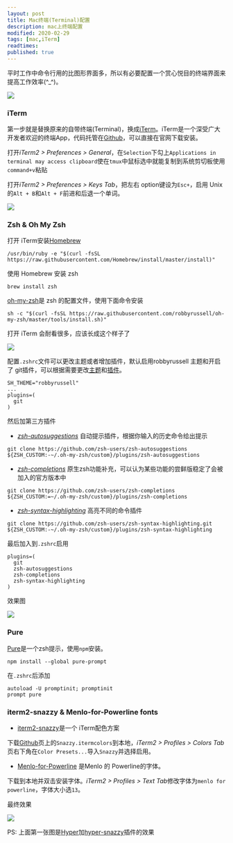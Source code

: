 ```yaml
---
layout: post
title: Mac终端(Terminal)配置
description: mac上终端配置
modified: 2020-02-29
tags: [mac,iTerm]
readtimes: 
published: true
---
```



平时工作中命令行用的比图形界面多，所以有必要配置一个赏心悦目的终端界面来提高工作效率(^_^)。

![](https://img.fythonfang.com/MacScreenShot%202018-07-20-5-35-35.png)

### iTerm
第一步就是替换原来的自带终端(Terminal)，换成[iTerm](https://www.iterm2.com/)。iTerm是一个深受广大开发者欢迎的终端App，代码托管在[Github](https://github.com/gnachman/iTerm2)，可以直接在官网下载安装。

打开*iTerm2 > Preferences > General*，在`Selection`下勾上`Applications in terminal may access clipboard`使在`tmux`中鼠标选中就能复制到系统剪切板使用`command+v`粘贴

打开*iTerm2 > Preferences > Keys Tab*，把左右 option键设为`Esc+`，启用 Unix 的`Alt + B`和`Alt + F`前进和后退一个单词。

![](https://img.fythonfang.com/ScreenShot-2018-07-20-%209-34-18.png)

### Zsh & Oh My Zsh

打开 iTerm安装[Homebrew](https://brew.sh/)

```shell
/usr/bin/ruby -e "$(curl -fsSL https://raw.githubusercontent.com/Homebrew/install/master/install)"
```

使用 Homebrew 安装 zsh

```shell
brew install zsh
```

[oh-my-zsh](https://github.com/robbyrussell/oh-my-zsh)是 zsh 的配置文件，使用下面命令安装

```shell
sh -c "$(curl -fsSL https://raw.githubusercontent.com/robbyrussell/oh-my-zsh/master/tools/install.sh)"
```

打开 iTerm 会耐看很多，应该长成这个样子了

![](https://img.fythonfang.com/MacScreenShot-2018-07-20-8-13.png)

配置`.zshrc`文件可以更改主题或者增加插件，默认启用robbyrussell 主题和开启了 git插件，可以根据需要更改[主题](https://github.com/robbyrussell/oh-my-zsh/wiki/Themes)和[插件](https://github.com/robbyrussell/oh-my-zsh/wiki/Plugins)。

```shell
SH_THEME="robbyrussell"
...
plugins=(
  git
)
```

然后加第三方插件

- [*zsh-autosuggestions*](https://github.com/zsh-users/zsh-autosuggestions) 自动提示插件，根据你输入的历史命令给出提示

```shell
git clone https://github.com/zsh-users/zsh-autosuggestions ${ZSH_CUSTOM:-~/.oh-my-zsh/custom}/plugins/zsh-autosuggestions
```

- [*zsh-completions*](https://github.com/zsh-users/zsh-completions) 原生zsh功能补充，可以认为某些功能的尝鲜版稳定了会被加入的官方版本中

```shell
git clone https://github.com/zsh-users/zsh-completions ${ZSH_CUSTOM:=~/.oh-my-zsh/custom}/plugins/zsh-completions
```

- [*zsh-syntax-highlighting*](https://github.com/zsh-users/zsh-syntax-highlighting) 高亮不同的命令插件

```shell
git clone https://github.com/zsh-users/zsh-syntax-highlighting.git ${ZSH_CUSTOM:-~/.oh-my-zsh/custom}/plugins/zsh-syntax-highlighting
```

最后加入到`.zshrc`启用

```shell
plugins=(
  git
  zsh-autosuggestions
  zsh-completions
  zsh-syntax-highlighting
)
```
效果图

![](https://img.fythonfang.com/ScreenShot%202018-07-20-8-47.png)

### Pure

[Pure](https://github.com/sindresorhus/pure)是一个zsh提示，使用`npm`安装。

```shell
npm install --global pure-prompt
```

在`.zshrc`后添加

```shell
autoload -U promptinit; promptinit
prompt pure
```

### iterm2-snazzy & Menlo-for-Powerline fonts
- [iterm2-snazzy](https://github.com/sindresorhus/iterm2-snazzy)是一个 iTerm配色方案

下载[Github](https://github.com/sindresorhus/iterm2-snazzy)页上的`Snazzy.itermcolors`到本地，*iTerm2 > Profiles > Colors Tab*页右下角在`Color Presets...`导入`Snazzy`并选择启用。

- [Menlo-for-Powerline](https://github.com/abertsch/Menlo-for-Powerline) 是Menlo 的 Powerline的字体。

下载到本地并双击安装字体。*iTerm2 > Profiles > Text Tab*修改字体为`menlo for powerline`，字体大小选`13`。

最终效果

![](https://img.fythonfang.com/ScreenShot-2018-07-20-9-25-43.png)

PS: 上面第一张图是[Hyper](https://hyper.is/)加[hyper-snazzy](https://github.com/sindresorhus/hyper-snazzy)插件的效果
